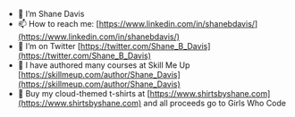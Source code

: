 - 🔭 I’m Shane Davis
- 📫 How to reach me: [https://www.linkedin.com/in/shanebdavis/](https://www.linkedin.com/in/shanebdavis/)
- 🤔 I’m on Twitter [https://twitter.com/Shane_B_Davis](https://twitter.com/Shane_B_Davis)
- 💬 I have authored many courses at Skill Me Up [https://skillmeup.com/author/Shane_Davis](https://skillmeup.com/author/Shane_Davis)
- 👕 Buy my cloud-themed t-shirts at [https://www.shirtsbyshane.com](https://www.shirtsbyshane.com) and all proceeds go to Girls Who Code
